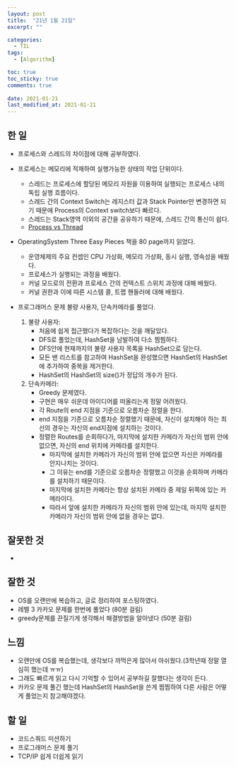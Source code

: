 ```yaml
---
layout: post
title:  "21년 1월 21일"
excerpt: ""

categories:
  - TIL
tags:
  - [Algorithm]

toc: true
toc_sticky: true
comments: true
 
date: 2021-01-21
last_modified_at: 2021-01-21
---
```

## 한 일

- 프로세스와 스레드의 차이점에 대해 공부하였다.
- 프로세스는 메모리에 적재하여 실행가능한 상태의 작업 단위이다.
  - 스레드는 프로세스에 할당된 메모리 자원을 이용하여 실행되는 프로세스 내의 독립 실행 흐름이다.
  - 스레드 간의 Context Switch는 레지스터 값과 Stack Pointer만 변경하면 되기 때문에 Process의 Context switch보다 빠르다.
  - 스레드는 Stack영역 이외의 공간을 공유하기 때문에, 스레드 간의 통신이 쉽다.
  - [Process vs Thread](https://isaac56.github.io/os/2021/01/21/Process_vs_Thread.html)

- OperatingSystem Three Easy Pieces 책을 80 page까지 읽었다.
  - 운영체제의 주요 컨셉인 CPU 가상화, 메모리 가상화, 동시 실행, 영속성을 배웠다.
  - 프로세스가 실행되는 과정을 배웠다.
  - 커널 모드로의 전환과 프로세스 간의 컨텍스트 스위치 과정에 대해 배웠다.
  - 커널 권한과 이에 따른 시스템 콜, 트랩 핸들러에 대해 배웠다.
- 프로그래머스 문제 불량 사용자, 단속카메라를 풀었다.
  1. 불량 사용자:
     - 처음에 쉽게 접근했다가 복잡하다는 것을 깨달았다.
     - DFS로 풀었는데, HashSet을 남발하여 다소 찜찜하다.
     - DFS안에 현재까지의 불량 사용자 목록을 HashSet으로 담는다.
     - 모든 밴 리스트를 참고하여 HashSet을 완성했으면 HashSet의 HashSet에 추가하여 중복을 제거한다.
     - HashSet의 HashSet의 size()가 정답의 개수가 된다.
  2. 단속카메라:
     - Greedy 문제였다.
     - 구현은 매우 쉬운데 아이디어를 떠올리는게 정말 어려웠다.
     - 각 Route의 end 지점을 기준으로 오름차순 정렬을 한다.
     - end 지점을 기준으로 오름차순 정렬했기 때문에, 자신이 설치해야 하는 최선의 경우는 자신의 end지점에 설치하는 것이다.
     - 정렬한 Routes를 순회하다가, 마지막에 설치한 카메라가 자신의 범위 안에 없으면, 자신의 end 위치에 카메라를 설치한다.
       - 마지막에 설치한 카메라가 자신의 범위 안에 없으면 자신은 카메라를 안지나치는 것이다.
       - 그 이유는 end를 기준으로 오름차순 정렬했고 이것을 순회하며 카메라를 설치하기 때문이다.
       - 마지막에 설치한 카메라는 항상 설치된 카메라 중 제일 뒤쪽에 있는 카메라이다.
       - 따라서 앞에 설치한 카메라가 자신의 범위 안에 있는데, 마지막 설치한 카메라가 자신의 범위 안에 없을 경우는 없다.

## 잘못한 것

- 

## 잘한 것

- OS를 오랜만에 복습하고, 글로 정리하여 포스팅하였다.
- 레벨 3 카카오 문제를 한번에 풀었다 (80분 걸림)
- greedy문제를 끈질기게 생각해서 해결방법을 알아냈다 (50분 걸림)

## 느낌

- 오랜만에 OS를 복습했는데, 생각보다 까먹은게 많아서 아쉬웠다.(3학년때 정말 열심히 했는데 ㅠㅠ)
- 그래도 빠르게 읽고 다시 기억할 수 있어서 공부하길 잘했다는 생각이 든다.
- 카카오 문제 풀긴 했는데 HashSet의 HashSet을 쓴게 찜찜하여 다른 사람은 어떻게 풀었는지 참고해야겠다.

## 할 일

- 코드스쿼드 미션하기
- 프로그래머스 문제 풀기
- TCP/IP 쉽게 더쉽게 읽기